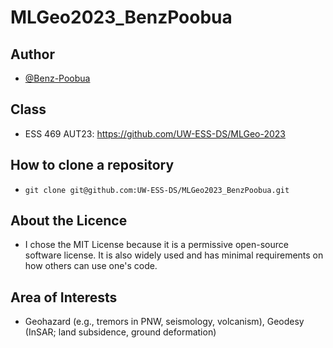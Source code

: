 # MLGeo2023_BenzPoobua

## Author

- [@Benz-Poobua](https://www.github.com/Benz-Poobua)


## Class

- ESS 469 AUT23: https://github.com/UW-ESS-DS/MLGeo-2023


## How to clone a repository

- `git clone git@github.com:UW-ESS-DS/MLGeo2023_BenzPoobua.git`

## About the Licence

- I chose the MIT License because it is a permissive open-source software license. It is also widely used and has minimal requirements on how others can use one's code. 


## Area of Interests

- Geohazard (e.g., tremors in PNW, seismology, volcanism), Geodesy (InSAR; land subsidence, ground deformation)


